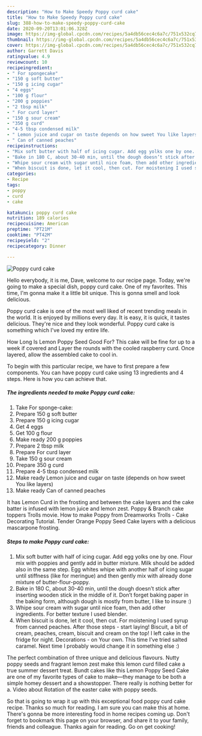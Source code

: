 ```yaml
---
description: "How to Make Speedy Poppy curd cake"
title: "How to Make Speedy Poppy curd cake"
slug: 388-how-to-make-speedy-poppy-curd-cake
date: 2020-09-20T13:01:06.328Z
image: https://img-global.cpcdn.com/recipes/5a4db56cec4c6a7c/751x532cq70/poppy-curd-cake-recipe-main-photo.jpg
thumbnail: https://img-global.cpcdn.com/recipes/5a4db56cec4c6a7c/751x532cq70/poppy-curd-cake-recipe-main-photo.jpg
cover: https://img-global.cpcdn.com/recipes/5a4db56cec4c6a7c/751x532cq70/poppy-curd-cake-recipe-main-photo.jpg
author: Garrett Davis
ratingvalue: 4.9
reviewcount: 10
recipeingredient:
- " For spongecake"
- "150 g soft butter"
- "150 g icing cugar"
- "4 eggs"
- "100 g flour"
- "200 g poppies"
- "2 tbsp milk"
- " For curd layer"
- "150 g sour cream"
- "350 g curd"
- "4-5 tbsp condensed milk"
- " Lemon juice and cugar on taste depends on how sweet You like layers"
- " Can of canned peaches"
recipeinstructions:
- "Mix soft butter with half of icing cugar. Add egg yolks one by one. Flour mix with poppies and gently add in butter mixture. Milk should be added also in the same step. Egg whites whipe with another half of icing sugar until stiffness (like for meringue) and then gently mix with already done mixture of butter-flour-poppy."
- "Bake in 180 C, about 30-40 min, until the dough doesn’t stick after inserting wooden stick in the middle of it. Don’t forget baking paper in the baking form, although dough is mostly from butter, I like to insure :)"
- "Whipe sour cream with sugar until nice foam, then add other ingredients. For better texture I used blender."
- "When biscuit is done, let it cool, then cut. For moistening I used syrup from canned peaches. After those steps - start laying! Biscuit, a bit of cream, peaches, cream, biscuit and cream on the top! I left cake in the fridge for night. Decorations - on Your own. This time I’ve tried salted caramel. Next time I probably would change it in something else :)"
categories:
- Recipe
tags:
- poppy
- curd
- cake

katakunci: poppy curd cake 
nutrition: 189 calories
recipecuisine: American
preptime: "PT21M"
cooktime: "PT42M"
recipeyield: "2"
recipecategory: Dinner

---
```



![Poppy curd cake](https://img-global.cpcdn.com/recipes/5a4db56cec4c6a7c/751x532cq70/poppy-curd-cake-recipe-main-photo.jpg)

Hello everybody, it is me, Dave, welcome to our recipe page. Today, we're going to make a special dish, poppy curd cake. One of my favorites. This time, I'm gonna make it a little bit unique. This is gonna smell and look delicious.

Poppy curd cake is one of the most well liked of recent trending meals in the world. It is enjoyed by millions every day. It is easy, it is quick, it tastes delicious. They're nice and they look wonderful. Poppy curd cake is something which I've loved my entire life.

How Long Is Lemon Poppy Seed Good For? This cake will be fine for up to a week if covered and Layer the rounds with the cooled raspberry curd. Once layered, allow the assembled cake to cool in.


To begin with this particular recipe, we have to first prepare a few components. You can have poppy curd cake using 13 ingredients and 4 steps. Here is how you can achieve that.

<!--inarticleads1-->

##### The ingredients needed to make Poppy curd cake:

1. Take  For sponge-cake:
1. Prepare 150 g soft butter
1. Prepare 150 g icing cugar
1. Get 4 eggs
1. Get 100 g flour
1. Make ready 200 g poppies
1. Prepare 2 tbsp milk
1. Prepare  For curd layer
1. Take 150 g sour cream
1. Prepare 350 g curd
1. Prepare 4-5 tbsp condensed milk
1. Make ready  Lemon juice and cugar on taste (depends on how sweet You like layers)
1. Make ready  Can of canned peaches


It has Lemon Curd in the frosting and between the cake layers and the cake batter is infused with lemon juice and lemon zest. Poppy &amp; Branch cake toppers Trolls movie. How to make Poppy from Dreamworks Trolls - Cake Decorating Tutorial. Tender Orange Poppy Seed Cake layers with a delicious mascarpone frosting. 

<!--inarticleads2-->

##### Steps to make Poppy curd cake:

1. Mix soft butter with half of icing cugar. Add egg yolks one by one. Flour mix with poppies and gently add in butter mixture. Milk should be added also in the same step. Egg whites whipe with another half of icing sugar until stiffness (like for meringue) and then gently mix with already done mixture of butter-flour-poppy.
1. Bake in 180 C, about 30-40 min, until the dough doesn’t stick after inserting wooden stick in the middle of it. Don’t forget baking paper in the baking form, although dough is mostly from butter, I like to insure :)
1. Whipe sour cream with sugar until nice foam, then add other ingredients. For better texture I used blender.
1. When biscuit is done, let it cool, then cut. For moistening I used syrup from canned peaches. After those steps - start laying! Biscuit, a bit of cream, peaches, cream, biscuit and cream on the top! I left cake in the fridge for night. Decorations - on Your own. This time I’ve tried salted caramel. Next time I probably would change it in something else :)


The perfect combination of three unique and delicious flavours. Nutty poppy seeds and fragrant lemon zest make this lemon curd filled cake a true summer dessert treat. Bundt cakes like this Lemon Poppy Seed Cake are one of my favorite types of cake to make—they manage to be both a simple homey dessert and a showstopper. There really is nothing better for a. Video about Rotation of the easter cake with poppy seeds. 

So that is going to wrap it up with this exceptional food poppy curd cake recipe. Thanks so much for reading. I am sure you can make this at home. There's gonna be more interesting food in home recipes coming up. Don't forget to bookmark this page on your browser, and share it to your family, friends and colleague. Thanks again for reading. Go on get cooking!
